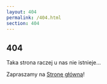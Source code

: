 ```yaml
---
layout: 404
permalink: /404.html
section: 404
---
```


## 404

Taka strona raczej u nas nie istnieje...

Zapraszamy na [Stronę główną](/)!
